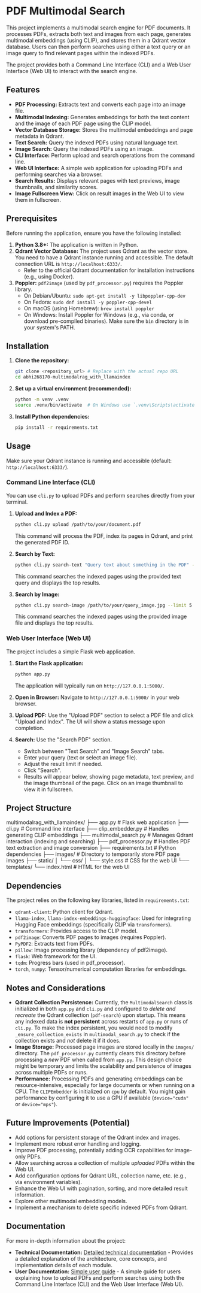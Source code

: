 # PDF Multimodal Search

This project implements a multimodal search engine for PDF documents. It processes PDFs, extracts both text and images from each page, generates multimodal embeddings (using CLIP), and stores them in a Qdrant vector database. Users can then perform searches using either a text query or an image query to find relevant pages within the indexed PDFs.

The project provides both a Command Line Interface (CLI) and a Web User Interface (Web UI) to interact with the search engine.

## Features

*   **PDF Processing:** Extracts text and converts each page into an image file.
*   **Multimodal Indexing:** Generates embeddings for both the text content and the image of each PDF page using the CLIP model.
*   **Vector Database Storage:** Stores the multimodal embeddings and page metadata in Qdrant.
*   **Text Search:** Query the indexed PDFs using natural language text.
*   **Image Search:** Query the indexed PDFs using an image.
*   **CLI Interface:** Perform upload and search operations from the command line.
*   **Web UI Interface:** A simple web application for uploading PDFs and performing searches via a browser.
*   **Search Results:** Displays relevant pages with text previews, image thumbnails, and similarity scores.
*   **Image Fullscreen View:** Click on result images in the Web UI to view them in fullscreen.

## Prerequisites

Before running the application, ensure you have the following installed:

1.  **Python 3.8+:** The application is written in Python.
2.  **Qdrant Vector Database:** The project uses Qdrant as the vector store. You need to have a Qdrant instance running and accessible. The default connection URL is `http://localhost:6333/`.
    *   Refer to the official Qdrant documentation for installation instructions (e.g., using Docker).
3.  **Poppler:** `pdf2image` (used by `pdf_processor.py`) requires the Poppler library.
    *   On Debian/Ubuntu: `sudo apt-get install -y libpoppler-cpp-dev`
    *   On Fedora: `sudo dnf install -y poppler-cpp-devel`
    *   On macOS (using Homebrew): `brew install poppler`
    *   On Windows: Install Poppler for Windows (e.g., via conda, or download pre-compiled binaries). Make sure the `bin` directory is in your system's PATH.

## Installation

1.  **Clone the repository:**
    ```bash
    git clone <repository_url> # Replace with the actual repo URL
    cd abhi268170-multimodalrag_with_llamaindex
    ```

2.  **Set up a virtual environment (recommended):**
    ```bash
    python -m venv .venv
    source .venv/bin/activate  # On Windows use `.venv\Scripts\activate`
    ```

3.  **Install Python dependencies:**
    ```bash
    pip install -r requirements.txt
    ```

## Usage

Make sure your Qdrant instance is running and accessible (default: `http://localhost:6333/`).

### Command Line Interface (CLI)

You can use `cli.py` to upload PDFs and perform searches directly from your terminal.

1.  **Upload and Index a PDF:**
    ```bash
    python cli.py upload /path/to/your/document.pdf
    ```
    This command will process the PDF, index its pages in Qdrant, and print the generated PDF ID.

2.  **Search by Text:**
    ```bash
    python cli.py search-text "Query text about something in the PDF" --limit 5
    ```
    This command searches the indexed pages using the provided text query and displays the top results.

3.  **Search by Image:**
    ```bash
    python cli.py search-image /path/to/your/query_image.jpg --limit 5
    ```
    This command searches the indexed pages using the provided image file and displays the top results.

### Web User Interface (Web UI)

The project includes a simple Flask web application.

1.  **Start the Flask application:**
    ```bash
    python app.py
    ```
    The application will typically run on `http://127.0.0.1:5000/`.

2.  **Open in Browser:** Navigate to `http://127.0.0.1:5000/` in your web browser.

3.  **Upload PDF:** Use the "Upload PDF" section to select a PDF file and click "Upload and Index". The UI will show a status message upon completion.

4.  **Search:** Use the "Search PDF" section.
    *   Switch between "Text Search" and "Image Search" tabs.
    *   Enter your query (text or select an image file).
    *   Adjust the result limit if needed.
    *   Click "Search".
    *   Results will appear below, showing page metadata, text preview, and the image thumbnail of the page. Click on an image thumbnail to view it in fullscreen.

## Project Structure
multimodalrag_with_llamaindex/
├── app.py # Flask web application
├── cli.py # Command line interface
├── clip_embedder.py # Handles generating CLIP embeddings
├── multimodal_search.py # Manages Qdrant interaction (indexing and searching)
├── pdf_processor.py # Handles PDF text extraction and image conversion
├── requirements.txt # Python dependencies
├── images/ # Directory to temporarily store PDF page images
├── static/
│ └── css/
│ └── style.css # CSS for the web UI
└── templates/
└── index.html # HTML for the web UI


## Dependencies

The project relies on the following key libraries, listed in `requirements.txt`:

*   `qdrant-client`: Python client for Qdrant.
*   `llama-index`, `llama-index-embeddings-huggingface`: Used for integrating Hugging Face embeddings (specifically CLIP via `transformers`).
*   `transformers`: Provides access to the CLIP model.
*   `pdf2image`: Converts PDF pages to images (requires Poppler).
*   `PyPDF2`: Extracts text from PDFs.
*   `pillow`: Image processing library (dependency of pdf2image).
*   `flask`: Web framework for the UI.
*   `tqdm`: Progress bars (used in pdf_processor).
*   `torch`, `numpy`: Tensor/numerical computation libraries for embeddings.

## Notes and Considerations

*   **Qdrant Collection Persistence:** Currently, the `MultimodalSearch` class is initialized in both `app.py` and `cli.py` and configured to *delete and recreate* the Qdrant collection (`pdf-search`) upon startup. This means any indexed data is **not persistent** across restarts of `app.py` or runs of `cli.py`. To make the index persistent, you would need to modify `_ensure_collection_exists` in `multimodal_search.py` to check if the collection exists and *not* delete it if it does.
*   **Image Storage:** Processed page images are stored locally in the `images/` directory. The `pdf_processor.py` currently clears this directory before processing a *new* PDF when called from `app.py`. This design choice might be temporary and limits the scalability and persistence of images across multiple PDFs or runs.
*   **Performance:** Processing PDFs and generating embeddings can be resource-intensive, especially for large documents or when running on a CPU. The `CLIPEmbedder` is initialized on `cpu` by default. You might gain performance by configuring it to use a GPU if available (`device="cuda"` or `device="mps"`).

## Future Improvements (Potential)

*   Add options for persistent storage of the Qdrant index and images.
*   Implement more robust error handling and logging.
*   Improve PDF processing, potentially adding OCR capabilities for image-only PDFs.
*   Allow searching across a collection of multiple *uploaded* PDFs within the Web UI.
*   Add configuration options for Qdrant URL, collection name, etc. (e.g., via environment variables).
*   Enhance the Web UI with pagination, sorting, and more detailed result information.
*   Explore other multimodal embedding models.
*   Implement a mechanism to delete specific indexed PDFs from Qdrant.

## Documentation

For more in-depth information about the project:

*   **Technical Documentation:** [Detailed technical documentation](docs/technical_documentation.md) - Provides a detailed explanation of the architecture, core concepts, and implementation details of each module.
*   **User Documentation:** [Simple user guide](docs/user_documentation.md) - A simple guide for users explaining how to upload PDFs and perform searches using both the Command Line Interface (CLI) and the Web User Interface (Web UI).